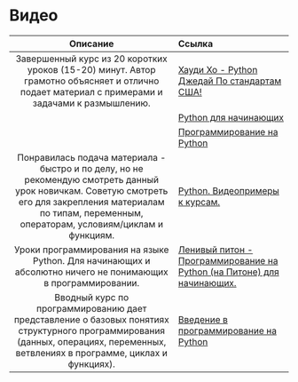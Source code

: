 # Видео

| Описание | Ссылка |
| :---: | :--- |
| Завершенный курс из 20 коротких уроков \(15-20\) минут. Автор грамотно объясняет и отлично подает материал с примерами и задачами к размышлению. | [Хауди Хо - Python Джедай По стандартам США!](https://www.youtube.com/playlist?list=PLvoBekrlHDgROfUUHMbrrdsy_b2y2V_rj) |
|  | [Python для начинающих](https://www.youtube.com/playlist?list=PLg5SS_4L6LYtHCActBzbuGVYlWpLYqXC6) |
|  | [Программирование на Python](https://www.youtube.com/playlist?list=PLfAlku7WMht6janxhS4D7XqajI7Knq1sS) |
| Понравилась подача материала -  быстро и по делу, но  не рекомендую смотреть данный урок новичкам.          Советую смотреть его для закрепления материалам по типам, переменным, операторам, условиям/циклам и  функциям. | [Python. Видеопримеры к курсам.](https://www.youtube.com/playlist?list=PL6LDsbZOeyrxrPfYl3Zh6pSBN1OOPMTjZ) |
| Уроки программирования на языке Python. Для начинающих и абсолютно ничего не понимающих в программировании. | [Ленивый питон - Программирование на Python \(на Питоне\) для начинающих. ](https://www.youtube.com/playlist?list=PLbKwBvrpogbZfU50rPMmXow3aMFjIw4gk) |
| Вводный курс по программированию дает представление о базовых понятиях структурного программирования \(данных, операциях, переменных, ветвлениях в программе, циклах и функциях\). | [Введение в программирование на Python](https://www.youtube.com/playlist?list=PLDrmKwRSNx7LSwH9FcFmWyHRr7W-UkbNT) |

